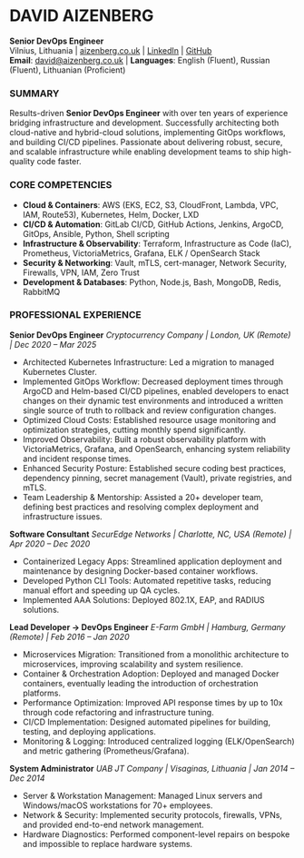 # DAVID AIZENBERG

**Senior DevOps Engineer**  
Vilnius, Lithuania | [aizenberg.co.uk](https://aizenberg.co.uk) | [LinkedIn](https://linkedin.com/in/davidaizenberg) | [GitHub](https://github.com/neoromantique)  
**Email**: david@aizenberg.co.uk | **Languages**: English (Fluent), Russian (Fluent), Lithuanian (Proficient)

### SUMMARY

Results-driven **Senior DevOps Engineer** with over ten years of experience bridging infrastructure and development. Successfully architecting both cloud-native and hybrid-cloud solutions, implementing GitOps workflows, and building CI/CD pipelines. Passionate about delivering robust, secure, and scalable infrastructure while enabling development teams to ship high-quality code faster.

### CORE COMPETENCIES

- **Cloud & Containers**: AWS (EKS, EC2, S3, CloudFront, Lambda, VPC, IAM, Route53), Kubernetes, Helm, Docker, LXD 
- **CI/CD & Automation**: GitLab CI/CD, GitHub Actions, Jenkins, ArgoCD, GitOps, Ansible, Python, Shell scripting  
- **Infrastructure & Observability**: Terraform, Infrastructure as Code (IaC), Prometheus, VictoriaMetrics, Grafana, ELK / OpenSearch Stack  
- **Security & Networking**: Vault, mTLS, cert-manager, Network Security, Firewalls, VPN, IAM, Zero Trust  
- **Development & Databases**: Python, Node.js, Bash, MongoDB, Redis, RabbitMQ  

### PROFESSIONAL EXPERIENCE

**Senior DevOps Engineer**
*Cryptocurrency Company | London, UK (Remote) | Dec 2020 – Mar 2025*

- Architected Kubernetes Infrastructure: Led a migration to managed Kubernetes Cluster.  
- Implemented GitOps Workflow: Decreased deployment times through ArgoCD and Helm-based CI/CD pipelines, enabled developers to enact changes on their dynamic test environments and introduced a written single source of truth to rollback and review configuration changes.
- Optimized Cloud Costs: Established resource usage monitoring and optimization strategies, cutting monthly spend significantly.  
- Improved Observability: Built a robust observability platform with VictoriaMetrics, Grafana, and OpenSearch, enhancing system reliability and incident response times.  
- Enhanced Security Posture: Established secure coding best practices, dependency pinning, secret management (Vault), private registries, and mTLS.  
- Team Leadership & Mentorship: Assisted a 20+ developer team, defining best practices and resolving complex deployment and infrastructure issues.

**Software Consultant**
*SecurEdge Networks | Charlotte, NC, USA (Remote) | Apr 2020 – Dec 2020*

- Containerized Legacy Apps: Streamlined application deployment and maintenance by designing Docker-based container workflows.  
- Developed Python CLI Tools: Automated repetitive tasks, reducing manual effort and speeding up QA cycles.  
- Implemented AAA Solutions: Deployed 802.1X, EAP, and RADIUS solutions.

**Lead Developer → DevOps Engineer**
*E-Farm GmbH | Hamburg, Germany (Remote) | Feb 2016 – Jan 2020*

- Microservices Migration: Transitioned from a monolithic architecture to microservices, improving scalability and system resilience.  
- Container & Orchestration Adoption: Deployed and managed Docker containers, eventually leading the introduction of orchestration platforms.  
- Performance Optimization: Improved API response times by up to 10x through code refactoring and infrastructure tuning.  
- CI/CD Implementation: Designed automated pipelines for building, testing, and deploying applications.  
- Monitoring & Logging: Introduced centralized logging (ELK/OpenSearch) and metric gathering (Prometheus/Grafana).

**System Administrator** 
*UAB JT Company | Visaginas, Lithuania | Jan 2014 – Dec 2014*

- Server & Workstation Management: Managed Linux servers and Windows/macOS workstations for 70+ employees.  
- Network & Security: Implemented security protocols, firewalls, VPNs, and provided end-to-end network management.  
- Hardware Diagnostics: Performed component-level repairs on bespoke and impossible to replace hardware systems.

